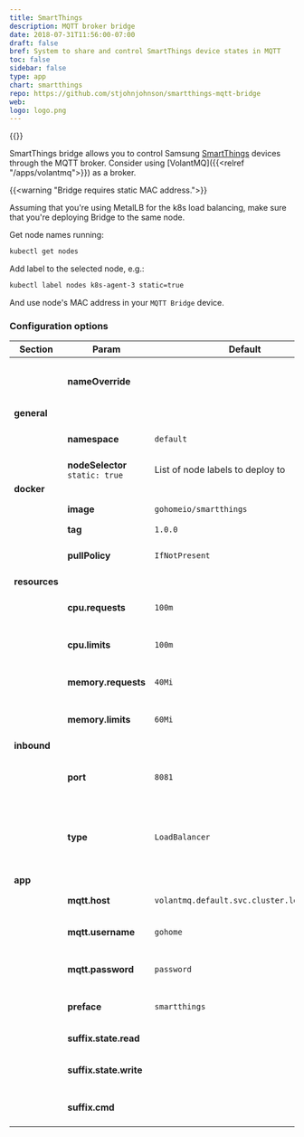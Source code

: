 ```yaml
---
title: SmartThings
description: MQTT broker bridge
date: 2018-07-31T11:56:00-07:00
draft: false
bref: System to share and control SmartThings device states in MQTT
toc: false
sidebar: false
type: app
chart: smartthings 
repo: https://github.com/stjohnjohnson/smartthings-mqtt-bridge
web:
logo: logo.png
---
```

{{<app>}}

SmartThings bridge allows you to control Samsung [SmartThings](https://www.smartthings.com) devices through the MQTT broker. Consider using [VolantMQ]({{<relref "/apps/volantmq">}}) as a broker. 

{{<warning "Bridge requires static MAC address.">}}

Assuming that you're using MetalLB for the k8s load balancing, make sure that you're deploying Bridge to the same node. 

Get node names running: 
```bash
kubectl get nodes
```

Add label to the selected node, e.g.: 
```bash
kubectl label nodes k8s-agent-3 static=true
```

And use node's MAC address in your `MQTT Bridge` device.

### Configuration options

| Section | Param | Default | Description |
|---------|-------|---------|-------------|
|| **nameOverride** || Use this to override name of the chart |
| **general** |
|| **namespace** | `default` | Namespace to install app into |
|| **nodeSelector** `static: true` | List of node labels to deploy to |
| **docker** |
|| **image** | `gohomeio/smartthings` | Image name | 
|| **tag** | `1.0.0` | Image tag | 
|| **pullPolicy** | `IfNotPresent` | When to pull an image |
| **resources** | 
|| **cpu.requests** | `100m` | CPU request for the bridge | 
|| **cpu.limits** | `100m` | CPU limit for the bridge | 
|| **memory.requests** | `40Mi` | Memory request for the bridge | 
|| **memory.limits** | `60Mi` | Memory limit for the bridge | 
| **inbound** |
|| **port** | `8081` | Bridge port, exposed through service | 
|| **type** | `LoadBalancer` | Type of exposed service. Defaults to load balancer |
| **app** |
|| **mqtt.host** | `volantmq.default.svc.cluster.local:1883` | MQTT broker host | 
|| **mqtt.username** | `gohome` | MQTT broker username |
|| **mqtt.password** | `password` | MQTT broker password |
|| **preface** | `smartthings` | MQTT topics preface |
|| **suffix.state.read** || MQTT state topic suffix |
|| **suffix.state.write** || MQTT set state topic suffix |
|| **suffix.cmd** || MQTT command topic suffix |
